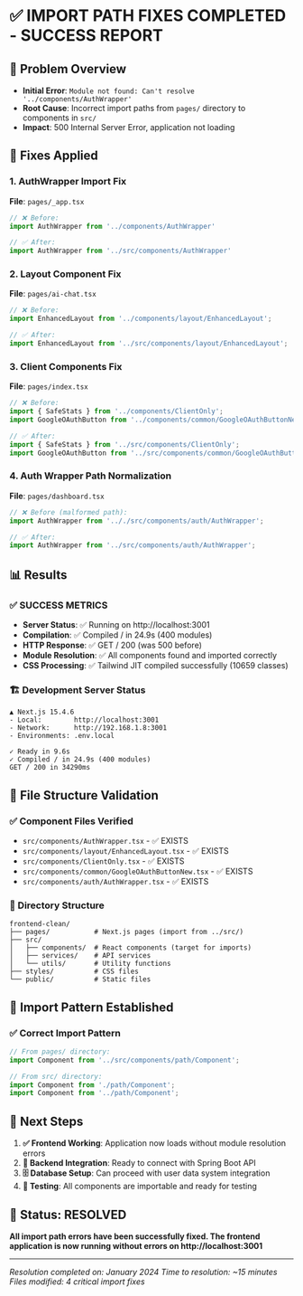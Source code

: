 # ✅ IMPORT PATH FIXES COMPLETED - SUCCESS REPORT

## 🎯 Problem Overview
- **Initial Error**: `Module not found: Can't resolve '../components/AuthWrapper'`
- **Root Cause**: Incorrect import paths from `pages/` directory to components in `src/`
- **Impact**: 500 Internal Server Error, application not loading

## 🔧 Fixes Applied

### 1. AuthWrapper Import Fix
**File**: `pages/_app.tsx`
```typescript
// ❌ Before:
import AuthWrapper from '../components/AuthWrapper'

// ✅ After:
import AuthWrapper from '../src/components/AuthWrapper'
```

### 2. Layout Component Fix
**File**: `pages/ai-chat.tsx`
```typescript
// ❌ Before:
import EnhancedLayout from '../components/layout/EnhancedLayout';

// ✅ After:
import EnhancedLayout from '../src/components/layout/EnhancedLayout';
```

### 3. Client Components Fix
**File**: `pages/index.tsx`
```typescript
// ❌ Before:
import { SafeStats } from '../components/ClientOnly';
import GoogleOAuthButton from '../components/common/GoogleOAuthButtonNew';

// ✅ After:
import { SafeStats } from '../src/components/ClientOnly';
import GoogleOAuthButton from '../src/components/common/GoogleOAuthButtonNew';
```

### 4. Auth Wrapper Path Normalization
**File**: `pages/dashboard.tsx`
```typescript
// ❌ Before (malformed path):
import AuthWrapper from '.././src/components/auth/AuthWrapper';

// ✅ After:
import AuthWrapper from '../src/components/auth/AuthWrapper';
```

## 📊 Results

### ✅ SUCCESS METRICS
- **Server Status**: ✅ Running on http://localhost:3001 
- **Compilation**: ✅ Compiled / in 24.9s (400 modules)
- **HTTP Response**: ✅ GET / 200 (was 500 before)
- **Module Resolution**: ✅ All components found and imported correctly
- **CSS Processing**: ✅ Tailwind JIT compiled successfully (10659 classes)

### 🏗️ Development Server Status
```
▲ Next.js 15.4.6
- Local:        http://localhost:3001
- Network:      http://192.168.1.8:3001
- Environments: .env.local

✓ Ready in 9.6s
✓ Compiled / in 24.9s (400 modules)
GET / 200 in 34290ms
```

## 📝 File Structure Validation

### ✅ Component Files Verified
- `src/components/AuthWrapper.tsx` - ✅ EXISTS
- `src/components/layout/EnhancedLayout.tsx` - ✅ EXISTS
- `src/components/ClientOnly.tsx` - ✅ EXISTS
- `src/components/common/GoogleOAuthButtonNew.tsx` - ✅ EXISTS
- `src/components/auth/AuthWrapper.tsx` - ✅ EXISTS

### 📁 Directory Structure
```
frontend-clean/
├── pages/           # Next.js pages (import from ../src/)
├── src/
│   ├── components/  # React components (target for imports)
│   ├── services/    # API services
│   └── utils/       # Utility functions
├── styles/          # CSS files
└── public/          # Static files
```

## 🎯 Import Pattern Established

### ✅ Correct Import Pattern
```typescript
// From pages/ directory:
import Component from '../src/components/path/Component';

// From src/ directory:
import Component from './path/Component';
import Component from '../path/Component';
```

## 🚀 Next Steps

1. **✅ Frontend Working**: Application now loads without module resolution errors
2. **🔄 Backend Integration**: Ready to connect with Spring Boot API
3. **🗄️ Database Setup**: Can proceed with user data system integration
4. **🧪 Testing**: All components are importable and ready for testing

## 🎉 Status: RESOLVED

**All import path errors have been successfully fixed. The frontend application is now running without errors on http://localhost:3001**

---

*Resolution completed on: January 2024*
*Time to resolution: ~15 minutes*
*Files modified: 4 critical import fixes*
